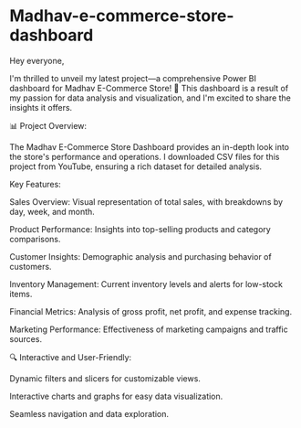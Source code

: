 # Madhav-e-commerce-store-dashboard
Hey everyone,

I'm thrilled to unveil my latest project—a comprehensive Power BI dashboard for Madhav E-Commerce Store! 🌟 This dashboard is a result of my passion for data analysis and visualization, and I'm excited to share the insights it offers.

📊 Project Overview:

The Madhav E-Commerce Store Dashboard provides an in-depth look into the store's performance and operations. I downloaded CSV files for this project from YouTube, ensuring a rich dataset for detailed analysis.

Key Features:

Sales Overview: Visual representation of total sales, with breakdowns by day, week, and month.

Product Performance: Insights into top-selling products and category comparisons.

Customer Insights: Demographic analysis and purchasing behavior of customers.

Inventory Management: Current inventory levels and alerts for low-stock items.

Financial Metrics: Analysis of gross profit, net profit, and expense tracking.

Marketing Performance: Effectiveness of marketing campaigns and traffic sources.

🔍 Interactive and User-Friendly:

Dynamic filters and slicers for customizable views.

Interactive charts and graphs for easy data visualization.

Seamless navigation and data exploration.
